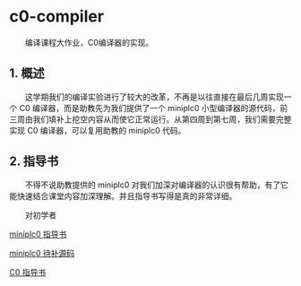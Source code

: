 # c0-compiler

&emsp;&emsp;编译课程大作业，C0编译器的实现。

## 1. 概述

&emsp;&emsp;这学期我们的编译实验进行了较大的改革，不再是以往直接在最后几周实现一个 C0 编译器，而是助教先为我们提供了一个 miniplc0 小型编译器的源代码，前三周由我们填补上挖空内容从而使它正常运行。从第四周到第七周，我们需要完整实现 C0 编译器，可以复用助教的 miniplc0 代码。

## 2. 指导书

&emsp;&emsp;不得不说助教提供的 miniplc0 对我们加深对编译器的认识很有帮助，有了它能快速结合课堂内容加深理解。并且指导书写得是真的非常详细。

&emsp;&emsp;对初学者

[miniplc0 指导书](https://github.com/BUAA-SE-Compiling/miniplc0-handbook)

[miniplc0 待补源码](https://github.com/BUAA-SE-Compiling/miniplc0-compiler)

[C0 指导书](https://github.com/BUAA-SE-Compiling/c0-handbook)
